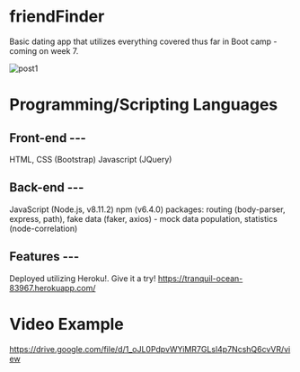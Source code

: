 # friendFinder
Basic dating app that utilizes everything covered thus far in Boot camp - coming on week 7.


![post1](https://user-images.githubusercontent.com/43567870/50153546-98d77200-027b-11e9-99d2-99c68002103a.png)


# Programming/Scripting Languages

## Front-end ---
HTML, CSS (Bootstrap)
Javascript (JQuery)
## Back-end  ---
JavaScript (Node.js, v8.11.2)
npm (v6.4.0) packages: routing (body-parser, express, path), fake data (faker, axios) - mock data population, statistics (node-correlation)
## Features ---

Deployed utilizing Heroku!.
Give it a try! 
https://tranquil-ocean-83967.herokuapp.com/





# Video Example

https://drive.google.com/file/d/1_oJL0PdpvWYiMR7GLsl4p7NcshQ6cvVR/view
